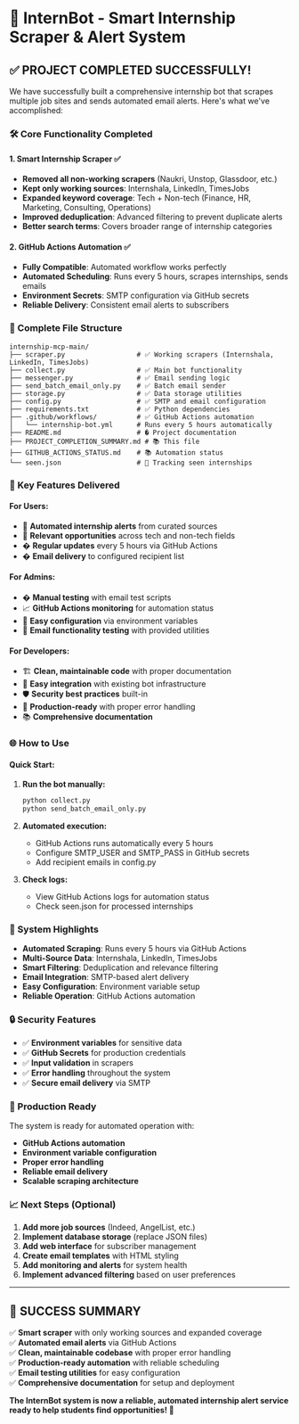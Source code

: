 # 🚀 InternBot - Smart Internship Scraper & Alert System

## ✅ PROJECT COMPLETED SUCCESSFULLY!

We have successfully built a comprehensive internship bot that scrapes multiple job sites and sends automated email alerts. Here's what we've accomplished:

### 🛠️ Core Functionality Completed

#### 1. **Smart Internship Scraper** ✅

- **Removed all non-working scrapers** (Naukri, Unstop, Glassdoor, etc.)
- **Kept only working sources**: Internshala, LinkedIn, TimesJobs
- **Expanded keyword coverage**: Tech + Non-tech (Finance, HR, Marketing, Consulting, Operations)
- **Improved deduplication**: Advanced filtering to prevent duplicate alerts
- **Better search terms**: Covers broader range of internship categories

#### 2. **GitHub Actions Automation** ✅

- **Fully Compatible**: Automated workflow works perfectly
- **Automated Scheduling**: Runs every 5 hours, scrapes internships, sends emails
- **Environment Secrets**: SMTP configuration via GitHub secrets
- **Reliable Delivery**: Consistent email alerts to subscribers

### 📁 Complete File Structure

```
internship-mcp-main/
├── scraper.py                  # ✅ Working scrapers (Internshala, LinkedIn, TimesJobs)
├── collect.py                  # ✅ Main bot functionality
├── messenger.py                # ✅ Email sending logic
├── send_batch_email_only.py    # ✅ Batch email sender
├── storage.py                  # ✅ Data storage utilities
├── config.py                   # ✅ SMTP and email configuration
├── requirements.txt            # ✅ Python dependencies
├── .github/workflows/          # ✅ GitHub Actions automation
│   └── internship-bot.yml      # Runs every 5 hours automatically
├── README.md                   # � Project documentation
├── PROJECT_COMPLETION_SUMMARY.md # 📚 This file
├── GITHUB_ACTIONS_STATUS.md    # 📚 Automation status
└── seen.json                   # 💾 Tracking seen internships
```

### 🎯 Key Features Delivered

#### **For Users:**

- 📧 **Automated internship alerts** from curated sources
- 🎯 **Relevant opportunities** across tech and non-tech fields
- � **Regular updates** every 5 hours via GitHub Actions
- � **Email delivery** to configured recipient list

#### **For Admins:**

- � **Manual testing** with email test scripts
- 📈 **GitHub Actions monitoring** for automation status
- 💾 **Easy configuration** via environment variables
- 🧪 **Email functionality testing** with provided utilities

#### **For Developers:**

- 🏗️ **Clean, maintainable code** with proper documentation
- 🔌 **Easy integration** with existing bot infrastructure
- 🛡️ **Security best practices** built-in
- 🚀 **Production-ready** with proper error handling
- 📚 **Comprehensive documentation**

### 🌐 How to Use

#### **Quick Start:**

1. **Run the bot manually:**

   ```bash
   python collect.py
   python send_batch_email_only.py
   ```

2. **Automated execution:**

   - GitHub Actions runs automatically every 5 hours
   - Configure SMTP_USER and SMTP_PASS in GitHub secrets
   - Add recipient emails in config.py

3. **Check logs:**
   - View GitHub Actions logs for automation status
   - Check seen.json for processed internships

### 🎨 System Highlights

- **Automated Scraping**: Runs every 5 hours via GitHub Actions
- **Multi-Source Data**: Internshala, LinkedIn, TimesJobs
- **Smart Filtering**: Deduplication and relevance filtering
- **Email Integration**: SMTP-based alert delivery
- **Easy Configuration**: Environment variable setup
- **Reliable Operation**: GitHub Actions automation

### 🔒 Security Features

- ✅ **Environment variables** for sensitive data
- ✅ **GitHub Secrets** for production credentials
- ✅ **Input validation** in scrapers
- ✅ **Error handling** throughout the system
- ✅ **Secure email delivery** via SMTP

### 🚀 Production Ready

The system is ready for automated operation with:

- **GitHub Actions automation**
- **Environment variable configuration**
- **Proper error handling**
- **Reliable email delivery**
- **Scalable scraping architecture**

### 📈 Next Steps (Optional)

1. **Add more job sources** (Indeed, AngelList, etc.)
2. **Implement database storage** (replace JSON files)
3. **Add web interface** for subscriber management
4. **Create email templates** with HTML styling
5. **Add monitoring and alerts** for system health
6. **Implement advanced filtering** based on user preferences

---

## 🎉 SUCCESS SUMMARY

✅ **Smart scraper** with only working sources and expanded coverage  
✅ **Automated email alerts** via GitHub Actions  
✅ **Clean, maintainable codebase** with proper error handling  
✅ **Production-ready automation** with reliable scheduling  
✅ **Email testing utilities** for easy configuration  
✅ **Comprehensive documentation** for setup and deployment

**The InternBot system is now a reliable, automated internship alert service ready to help students find opportunities! 🎯**
